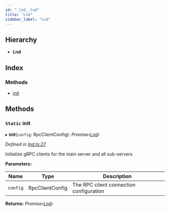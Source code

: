 ```yaml
---
id: "_lnd_.lnd"
title: "Lnd"
sidebar_label: "Lnd"
---
```


## Hierarchy

* **Lnd**

## Index

### Methods

* [init](_lnd_.lnd.md#static-init)

## Methods

### `Static` init

▸ **init**(`config`: RpcClientConfig): *Promise‹[Lnd](_lnd_.lnd.md)›*

*Defined in [lnd.ts:27](https://github.com/comit-network/comit-js-sdk/blob/701099a/src/lnd.ts#L27)*

Initialize gRPC clients for the main server and all sub-servers

**Parameters:**

Name | Type | Description |
------ | ------ | ------ |
`config` | RpcClientConfig | The RPC client connection configuration  |

**Returns:** *Promise‹[Lnd](_lnd_.lnd.md)›*
